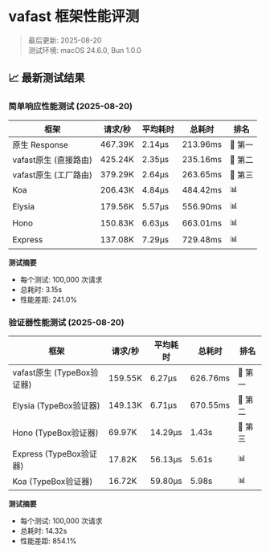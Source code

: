 # vafast 框架性能评测

> 最后更新: 2025-08-20  
> 测试环境: macOS 24.6.0, Bun 1.0.0

## 📈 最新测试结果

### 简单响应性能测试 (2025-08-20)

| 框架 | 请求/秒 | 平均耗时 | 总耗时 | 排名 |
|------|----------|----------|--------|------|
| 原生 Response | 467.39K | 2.14μs | 213.96ms | 🥇 第一 |
| vafast原生 (直接路由) | 425.24K | 2.35μs | 235.16ms | 🥈 第二 |
| vafast原生 (工厂路由) | 379.29K | 2.64μs | 263.65ms | 🥉 第三 |
| Koa | 206.43K | 4.84μs | 484.42ms | 📊 |
| Elysia | 179.56K | 5.57μs | 556.90ms | 📊 |
| Hono | 150.83K | 6.63μs | 663.01ms | 📊 |
| Express | 137.08K | 7.29μs | 729.48ms | 📊 |

**测试摘要**
- 每个测试: 100,000 次请求
- 总耗时: 3.15s
- 性能差距: 241.0%

### 验证器性能测试 (2025-08-20)

| 框架 | 请求/秒 | 平均耗时 | 总耗时 | 排名 |
|------|----------|----------|--------|------|
| vafast原生 (TypeBox验证器) | 159.55K | 6.27μs | 626.76ms | 🥇 第一 |
| Elysia (TypeBox验证器) | 149.13K | 6.71μs | 670.55ms | 🥈 第二 |
| Hono (TypeBox验证器) | 69.97K | 14.29μs | 1.43s | 🥉 第三 |
| Express (TypeBox验证器) | 17.82K | 56.13μs | 5.61s | 📊 |
| Koa (TypeBox验证器) | 16.72K | 59.80μs | 5.98s | 📊 |

**测试摘要**
- 每个测试: 100,000 次请求
- 总耗时: 14.32s
- 性能差距: 854.1%


